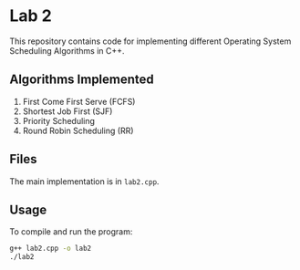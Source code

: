 # Lab 2

This repository contains code for implementing different Operating System Scheduling Algorithms in C++.

## Algorithms Implemented

1. First Come First Serve (FCFS)
2. Shortest Job First (SJF)
3. Priority Scheduling
4. Round Robin Scheduling (RR)

## Files

The main implementation is in `lab2.cpp`.

## Usage

To compile and run the program:

```bash
g++ lab2.cpp -o lab2
./lab2
